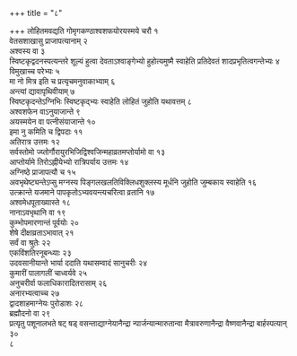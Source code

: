 +++
title = "८"

+++
लोहितमवद्यति गोमृगकण्ठाश्वशफयोरयस्मये चरौ १  
वेतसशाखासु प्राजापत्यानाम् २  
अश्वस्य वा ३  
स्विष्टकृद्वदनस्पत्यन्तरे शूल्यं हुत्वा देवताऽश्वाङ्गेभ्यो हुहोत्यमुष्मै स्वाहेति प्रतिदेवतं शादप्रभृतित्वगन्तेभ्यः ४  
विमुखाच्च परेभ्यः ५  
मा नो मित्र इति च प्रत्यृचमनुवाकाभ्याम् ६  
अन्त्यां द्यावापृथिवीयाम् ७  
स्विष्टकृदन्तेऽग्निभिः स्विष्टकृद्भ्यः स्वाहेति लोहितं जुहोति यथावत्तम् ८  
अश्वशफेन वाऽनुयाजान्ते ९  
अयस्मयेन वा पत्नीसंयाजान्ते १०  
इमा नु कमिति च द्विपदाः ११  
अतिरात्र उत्तमः १२  
सर्वस्तोमो ज्य्तोर्गौरायुरभिजिद्विश्वजिन्महाव्रतमप्तोर्यामो वा १३  
आप्तोर्यामे तिरोऽह्नीयेभ्यो रात्रिपर्याय उत्तमः १४  
अग्निष्ठे प्राजापत्यौ च १५  
अवभृथेष्ट्यन्तेऽप्सु मग्नस्य पिङ्गलखलतिविक्लिधशुक्लस्य मूर्धनि जुहोति जुम्बकाय स्वाहेति १६  
उत्क्रान्ते यजमाने पापकृतोऽभ्यवयन्त्यचरित्वा व्रतानि १७  
अश्वमेधपूताख्यास्ते १८  
नानाऽवभृथानि वा १९  
कुम्भोपमारणान्तं पूर्वयोः २०  
शेषे दीक्षाव्रताऽभावात् २१  
सर्वं वा श्रुतेः २२  
एकविंशतिरनूबन्ध्याः २३  
उदवसानीयान्ते भार्या ददाति यथासम्वादं सानुचरीः २४  
कुमारीं पालागलीं चाध्वर्यवे २५  
अनुचरीर्वा फलाधिकारादितरासाम् २६  
अनारभ्यत्वाच्च २७  
द्वादशाहमाग्नेयः पुरोडाशः २८  
ब्रह्मौदनो वा २९  
प्रत्यृतु पशूनालभते षट् षड् वसन्ताद्याग्नेयानैन्द्रा न्पार्जन्यान्मारुतान्वा मैत्रावरुणानैन्द्रा वैष्णवानैन्द्रा बार्हस्पत्यान् ३०  
८